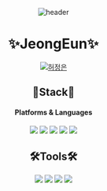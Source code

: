 <div align=center>
  
![header](https://capsule-render.vercel.app/api?type=waving&color=FFDFDF&height=200&section=header&text=Hello&fontSize=90)
  
# ✨JeongEun✨
  
[![허정은](https://img.shields.io/badge/허정은-20C997.svg?style=for-the-badge&logo=Velog&logoColor=white)](https://velog.io/@wjddms0501)

<!-- -[[Notion: YouTube Clone Project]](https://www.notion.so/5-04cc05359fd4423fbf6555ca7f71aa6d) -->

<p>

## 🌈Stack🌈

#### Platforms & Languages

<img src="https://img.shields.io/badge/React-61DAFB?style=flat&logo=React&logoColor=white"/> <img src="https://img.shields.io/badge/Redux-764ABC?style=flat&logo=Redux&logoColor=white"/> <img src="https://img.shields.io/badge/JavaScript-F7DF1E?style=flat&logo=JavaScript&logoColor=white"/> <img src="https://img.shields.io/badge/StyledComponent-DB7093?style=flat&logo=styled-components&logoColor=white"/> <img src="https://img.shields.io/badge/Axios-5A29E4?style=flat&logo=Axios&logoColor=white"/>

## 🛠Tools🛠

<img src="https://img.shields.io/badge/VisualStudioCode-007ACC?style=flat&logo=VisualStudioCode&logoColor=white"/> <img src="https://img.shields.io/badge/GitHub-181717?style=flat&logo=GitHub&logoColor=white"/> <img src="https://img.shields.io/badge/Notion-000000?style=flat&logo=Notion&logoColor=white"/> <img src="https://img.shields.io/badge/Figma-F24E1E?style=flat&logo=Figma&logoColor=white"/>

  </div>
